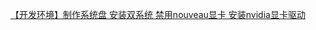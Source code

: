 [【开发环境】制作系统盘 安装双系统 禁用nouveau显卡 安装nvidia显卡驱动](https://chunqiushenye.blog.csdn.net/article/details/90698632)